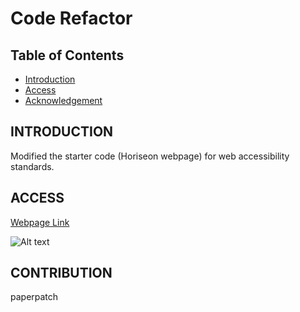 # Code Refactor

## Table of Contents

* [Introduction](#introduction)
* [Access](#access)
* [Acknowledgement](#acknowledgement)

## INTRODUCTION

Modified the starter code (Horiseon webpage) for web accessibility standards.

## ACCESS

[Webpage Link](https://paperpatch.github.io/code_refactor/)

![Alt text](./assets/images/screenshot.png "screenshot") 

## CONTRIBUTION

paperpatch
